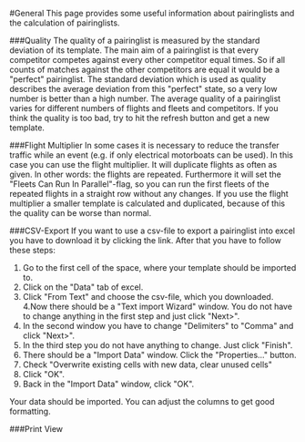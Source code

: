#General
This page provides some useful information about pairinglists and the calculation of pairinglists.

###Quality
The quality of a pairinglist is measured by the standard deviation of its template. The main aim of a pairinglist is that every competitor competes against every other competitor equal times. So if all counts of matches against the other competitors are equal it would be a "perfect" pairinglist. The standard deviation which is used as quality describes the average deviation from this "perfect" state, so a very low number is better than a high number. The average quality of a pairinglist varies for different numbers of flights and fleets and competitors. If you think the quality is too bad, try to hit the refresh button and get a new template. 

###Flight Multiplier
In some cases it is necessary to reduce the transfer traffic while an event (e.g. if only electrical motorboats can be used). In this case you can use the flight multiplier. It will duplicate flights as often as given. In other words: the flights are repeated. Furthermore it will set the "Fleets Can Run In Parallel"-flag, so you can run the first fleets of the repeated flights in a straight row without any changes. If you use the flight multiplier a smaller template is calculated and duplicated, because of this the quality can be worse than normal.

###CSV-Export
If you want to use a csv-file to export a pairinglist into excel you have to download it by clicking the link. After that you have to follow these steps:

1. Go to the first cell of the space, where your template should be imported to.
2. Click on the "Data" tab of excel.
3. Click "From Text" and choose the csv-file, which you downloaded.
4.Now there should be a "Text import Wizard" window. You do not have to change anything in the first step and just click "Next>". 
5. In the second window you have to change "Delimiters" to "Comma" and click "Next>".
6. In the third step you do not have anything to change. Just click "Finish".
7. There should be a "Import Data" window. Click the "Properties..." button.
8. Check "Overwrite existing cells with new data, clear unused cells"
9. Click "OK".
10. Back in the "Import Data" window, click "OK".

Your data should be imported. You can adjust the columns to get good formatting.                

###Print View